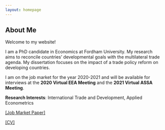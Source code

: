 ```yaml
---
layout: homepage
---
```


## About Me

Welcome to my website! 

I am a PhD candidate in Economics at Fordham University. My research aims to reconcile countries’ developmental goals with the multilateral trade agenda. My dissertation focuses on the impact of a trade policy reform on developing countries. 

I am on the job market for the year 2020-2021 and will be available for interviews at the **2020 Virtual EEA Meeting** and the **2021 Virtual ASSA Meeting**.

**Research Interests**: International Trade and Development, Applied Econometrics

[[Job Market Paper]](/assets/jmp/Pradhan_Mitali_Paper.pdf)

[[CV]](/assets/cv/MitaliPradhan.pdf)

